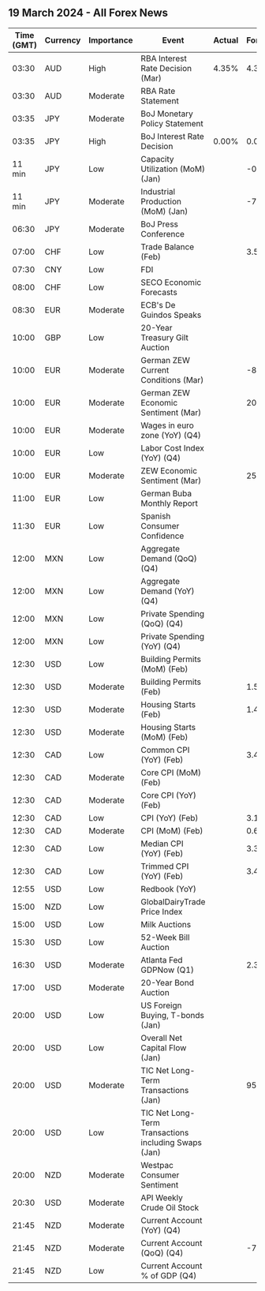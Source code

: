 ## 19 March 2024 - All Forex News

| Time (GMT) | Currency | Importance | Event | Actual | Forecast | Previous |
|------|----------|------------|-------|--------|----------|----------|
| 03:30 | AUD | High | RBA Interest Rate Decision (Mar) | 4.35% | 4.35% | 4.35% |
| 03:30 | AUD | Moderate | RBA Rate Statement |  |  |  |
| 03:35 | JPY | Moderate | BoJ Monetary Policy Statement |  |  |  |
| 03:35 | JPY | High | BoJ Interest Rate Decision | 0.00% | 0.00% | -0.10% |
| 11 min | JPY | Low | Capacity Utilization (MoM) (Jan) |  | -0.1% | -0.1% |
| 11 min | JPY | Moderate | Industrial Production (MoM) (Jan) |  | -7.5% | 1.4% |
| 06:30 | JPY | Moderate | BoJ Press Conference |  |  |  |
| 07:00 | CHF | Low | Trade Balance (Feb) |  | 3.500B | 4.738B |
| 07:30 | CNY | Low | FDI |  |  | -11.70% |
| 08:00 | CHF | Low | SECO Economic Forecasts |  |  |  |
| 08:30 | EUR | Moderate | ECB's De Guindos Speaks |  |  |  |
| 10:00 | GBP | Low | 20-Year Treasury Gilt Auction |  |  | 4.391% |
| 10:00 | EUR | Moderate | German ZEW Current Conditions (Mar) |  | -82.0 | -81.7 |
| 10:00 | EUR | Moderate | German ZEW Economic Sentiment (Mar) |  | 20.6 | 19.9 |
| 10:00 | EUR | Moderate | Wages in euro zone (YoY) (Q4) |  |  | 5.30% |
| 10:00 | EUR | Low | Labor Cost Index (YoY) (Q4) |  |  | 5.30% |
| 10:00 | EUR | Moderate | ZEW Economic Sentiment (Mar) |  | 25.4 | 25.0 |
| 11:00 | EUR | Low | German Buba Monthly Report |  |  |  |
| 11:30 | EUR | Low | Spanish Consumer Confidence |  |  | 78.6 |
| 12:00 | MXN | Low | Aggregate Demand (QoQ) (Q4) |  |  | 0.00% |
| 12:00 | MXN | Low | Aggregate Demand (YoY) (Q4) |  |  | 2.70% |
| 12:00 | MXN | Low | Private Spending (QoQ) (Q4) |  |  | 1.20% |
| 12:00 | MXN | Low | Private Spending (YoY) (Q4) |  |  | 4.30% |
| 12:30 | USD | Low | Building Permits (MoM) (Feb) |  |  | -0.3% |
| 12:30 | USD | Moderate | Building Permits (Feb) |  | 1.500M | 1.489M |
| 12:30 | USD | Moderate | Housing Starts (Feb) |  | 1.430M | 1.331M |
| 12:30 | USD | Moderate | Housing Starts (MoM) (Feb) |  |  | -14.8% |
| 12:30 | CAD | Low | Common CPI (YoY) (Feb) |  | 3.4% | 3.4% |
| 12:30 | CAD | Moderate | Core CPI (MoM) (Feb) |  |  | 0.1% |
| 12:30 | CAD | Moderate | Core CPI (YoY) (Feb) |  |  | 2.4% |
| 12:30 | CAD | Low | CPI (YoY) (Feb) |  | 3.1% | 2.9% |
| 12:30 | CAD | Moderate | CPI (MoM) (Feb) |  | 0.6% | 0.0% |
| 12:30 | CAD | Low | Median CPI (YoY) (Feb) |  | 3.3% | 3.3% |
| 12:30 | CAD | Low | Trimmed CPI (YoY) (Feb) |  | 3.4% | 3.4% |
| 12:55 | USD | Low | Redbook (YoY) |  |  | 3.0% |
| 15:00 | NZD | Low | GlobalDairyTrade Price Index |  |  | -2.3% |
| 15:00 | USD | Low | Milk Auctions |  |  | 3,630.0 |
| 15:30 | USD | Low | 52-Week Bill Auction |  |  | 4.695% |
| 16:30 | USD | Moderate | Atlanta Fed GDPNow (Q1) |  | 2.3% | 2.3% |
| 17:00 | USD | Moderate | 20-Year Bond Auction |  |  | 4.595% |
| 20:00 | USD | Low | US Foreign Buying, T-bonds (Jan) |  |  | 33.80B |
| 20:00 | USD | Low | Overall Net Capital Flow (Jan) |  |  | 139.80B |
| 20:00 | USD | Moderate | TIC Net Long-Term Transactions (Jan) |  | 95.5B | 160.2B |
| 20:00 | USD | Low | TIC Net Long-Term Transactions including Swaps (Jan) |  |  | 160.20B |
| 20:00 | NZD | Moderate | Westpac Consumer Sentiment |  |  | 88.9 |
| 20:30 | USD | Moderate | API Weekly Crude Oil Stock |  |  | -5.521M |
| 21:45 | NZD | Moderate | Current Account (YoY) (Q4) |  |  | -30.58B |
| 21:45 | NZD | Moderate | Current Account (QoQ) (Q4) |  | -7.79B | -11.47B |
| 21:45 | NZD | Low | Current Account % of GDP (Q4) |  |  | -7.60% |
